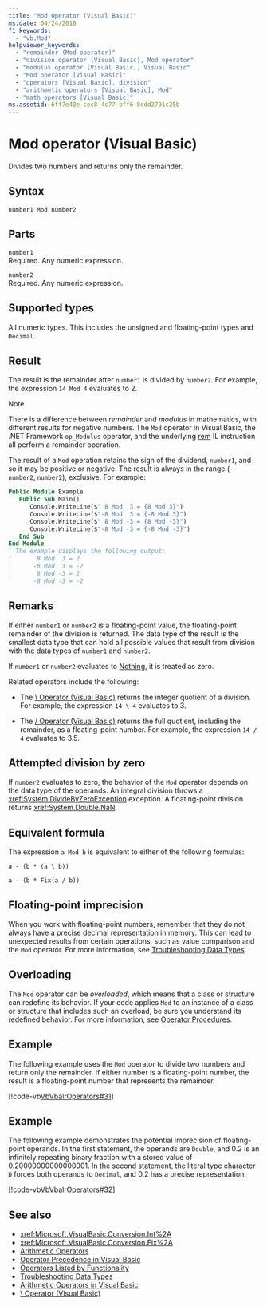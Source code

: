 ```yaml
---
title: "Mod Operator (Visual Basic)"
ms.date: 04/24/2018
f1_keywords: 
  - "vb.Mod"
helpviewer_keywords: 
  - "remainder (Mod operator)"
  - "division operator [Visual Basic], Mod operator"
  - "modulus operator [Visual Basic], Visual Basic"
  - "Mod operator [Visual Basic]"
  - "operators [Visual Basic], division"
  - "arithmetic operators [Visual Basic], Mod"
  - "math operators [Visual Basic]"
ms.assetid: 6ff7e40e-cec8-4c77-bff6-8ddd2791c25b
---
```

# Mod operator (Visual Basic)
Divides two numbers and returns only the remainder.  
  
## Syntax  
  
```  
number1 Mod number2  
```  
  
## Parts  
 `number1`  
 Required. Any numeric expression.  
  
 `number2`  
 Required. Any numeric expression.  
  
## Supported types  
 All numeric types. This includes the unsigned and floating-point types and `Decimal`.  
  
## Result

The result is the remainder after `number1` is divided by `number2`. For example, the expression `14 Mod 4` evaluates to 2.  

> [!NOTE]
> There is a difference between *remainder* and *modulus* in mathematics, with different results for negative numbers. The `Mod` operator in Visual Basic, the .NET Framework `op_Modulus` operator, and the underlying [rem](<xref:System.Reflection.Emit.OpCodes.Rem>) IL instruction all perform a remainder operation.

The result of a `Mod` operation retains the sign of the dividend, `number1`, and so it may be positive or negative. The result is always in the range (-`number2`, `number2`), exclusive. For example:

```vb
Public Module Example
   Public Sub Main()
      Console.WriteLine($" 8 Mod  3 = {8 Mod 3}")
      Console.WriteLine($"-8 Mod  3 = {-8 Mod 3}")
      Console.WriteLine($" 8 Mod -3 = {8 Mod -3}")
      Console.WriteLine($"-8 Mod -3 = {-8 Mod -3}")
   End Sub
End Module
' The example displays the following output:
'       8 Mod  3 = 2
'      -8 Mod  3 = -2
'       8 Mod -3 = 2
'      -8 Mod -3 = -2
```

## Remarks  
 If either `number1` or `number2` is a floating-point value, the floating-point remainder of the division is returned. The data type of the result is the smallest data type that can hold all possible values that result from division with the data types of `number1` and `number2`.  
  
 If `number1` or `number2` evaluates to [Nothing](../../../visual-basic/language-reference/nothing.md), it is treated as zero.  
  
 Related operators include the following:  
  
- The [\ Operator (Visual Basic)](../../../visual-basic/language-reference/operators/integer-division-operator.md) returns the integer quotient of a division. For example, the expression `14 \ 4` evaluates to 3.  
  
- The [/ Operator (Visual Basic)](../../../visual-basic/language-reference/operators/floating-point-division-operator.md) returns the full quotient, including the remainder, as a floating-point number. For example, the expression `14 / 4` evaluates to 3.5.  
  
## Attempted division by zero  
 If `number2` evaluates to zero, the behavior of the `Mod` operator depends on the data type of the operands. An integral division throws a <xref:System.DivideByZeroException> exception. A floating-point division returns <xref:System.Double.NaN>.  
  
## Equivalent formula  
 The expression `a Mod b` is equivalent to either of the following formulas:  
  
 `a - (b * (a \ b))`  
  
 `a - (b * Fix(a / b))`  
  
## Floating-point imprecision  
 When you work with floating-point numbers, remember that they do not always have a precise decimal representation in memory. This can lead to unexpected results from certain operations, such as value comparison and the `Mod` operator. For more information, see [Troubleshooting Data Types](../../../visual-basic/programming-guide/language-features/data-types/troubleshooting-data-types.md).  
  
## Overloading  
 The `Mod` operator can be *overloaded*, which means that a class or structure can redefine its behavior. If your code applies `Mod` to an instance of a class or structure that includes such an overload, be sure you understand its redefined behavior. For more information, see [Operator Procedures](../../../visual-basic/programming-guide/language-features/procedures/operator-procedures.md).  
  
## Example  
 The following example uses the `Mod` operator to divide two numbers and return only the remainder. If either number is a floating-point number, the result is a floating-point number that represents the remainder.  
  
 [!code-vb[VbVbalrOperators#31](~/samples/snippets/visualbasic/VS_Snippets_VBCSharp/VbVbalrOperators/VB/Class1.vb#31)]  
  
## Example  
 The following example demonstrates the potential imprecision of floating-point operands. In the first statement, the operands are `Double`, and 0.2 is an infinitely repeating binary fraction with a stored value of 0.20000000000000001. In the second statement, the literal type character `D` forces both operands to `Decimal`, and 0.2 has a precise representation.  
  
 [!code-vb[VbVbalrOperators#32](~/samples/snippets/visualbasic/VS_Snippets_VBCSharp/VbVbalrOperators/VB/Class1.vb#32)]  
  
## See also

- <xref:Microsoft.VisualBasic.Conversion.Int%2A>
- <xref:Microsoft.VisualBasic.Conversion.Fix%2A>
- [Arithmetic Operators](../../../visual-basic/language-reference/operators/arithmetic-operators.md)
- [Operator Precedence in Visual Basic](../../../visual-basic/language-reference/operators/operator-precedence.md)
- [Operators Listed by Functionality](../../../visual-basic/language-reference/operators/operators-listed-by-functionality.md)
- [Troubleshooting Data Types](../../../visual-basic/programming-guide/language-features/data-types/troubleshooting-data-types.md)
- [Arithmetic Operators in Visual Basic](../../../visual-basic/programming-guide/language-features/operators-and-expressions/arithmetic-operators.md)
- [\ Operator (Visual Basic)](../../../visual-basic/language-reference/operators/integer-division-operator.md)
